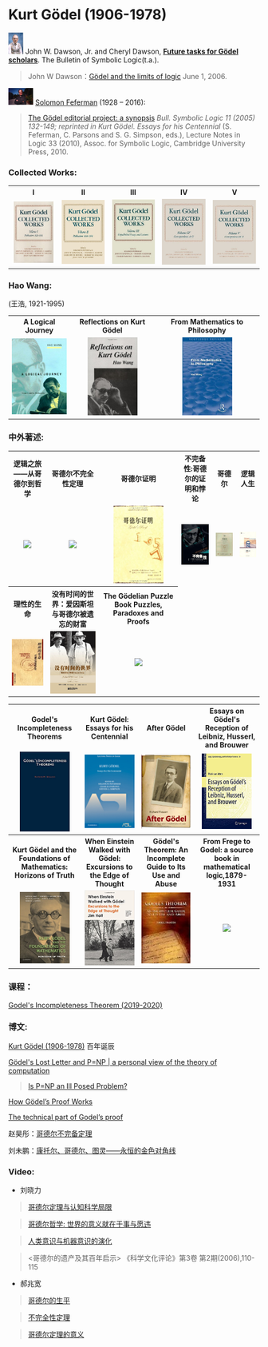 # Kurt Gödel (1906-1978)

<img width="30px" src="./images/JohnWDawson.jpg"/> John W. Dawson, Jr. and Cheryl Dawson, <u>**Future tasks for Gödel scholars**</u>. The Bulletin of Symbolic Logic(t.a.).

> John W Dawson：[Gödel and the limits of logic](https://plus.maths.org/content/goumldel-and-limits-logic) June 1, 2006.

<img width="50px" src="./images/SFeferman.jpeg"/> [Solomon Feferman](http://math.stanford.edu/~feferman/) (1928 – 2016):

> [The Gödel editorial project: a synopsis](http://math.stanford.edu/~feferman/papers/Goedel-Project-Synopsis.pdf) *Bull. Symbolic Logic 11 (2005) 132-149; reprinted in Kurt Gödel. Essays for his Centennial* (S. Feferman, C. Parsons and S. G. Simpson, eds.), Lecture Notes in Logic 33 (2010), Assoc. for Symbolic Logic, Cambridge University Press, 2010.

### Collected Works:

<table>
<tr>
<th><a>I</a></th>
<th><a>II</a></th>
<th><a>III</a></th>
<th><a>IV</a></th>
<th><a>V</a></th>
</tr>
<tr>
<td><a><img width="155px" src="./images/I.jpg"/></a></th>
<td><a><img width="150px" src="./images/II.jpg"/></a></th>
<td><a><img width="150px" src="./images/III.jpg"/></a></th>
<td><a><img width="150px" src="./images/IV.jpg"/></a></th>
<td><a><img width="150px" src="./images/V.jpg"/></a></th>
</tr>
</table>

### Hao Wang: 

(王浩, 1921-1995)

<table>
<tr>
<th><a>A Logical Journey</a></th>
<th><a>Reflections on Kurt Gödel</a></th>
<th><a>From Mathematics to Philosophy</a></th>
</tr>
<tr>
<td><a><img width="110px" src="./images/ALogicalJourney.jpg"></a></td>
<td><a><div align=center><img width="100px" src="./images/Reflections.jpg"/></div></a></td>
<td><a><div align=center><img width="100px" src="./images/HaoWang.jpg"/></div></a></td>
</tr>
</table>

### 中外著述:

<table>
<tr>
<th><a>逻辑之旅——从哥德尔到哲学</a></th>
<th><a>哥德尔不完全性定理</a></th>
<th><a>哥德尔证明</a></th>
<th><a>不完备性:哥德尔的证明和悖论</a></th>
<th><a>哥德尔</a></th>
<th><a>逻辑人生</a></th>
</tr>
<tr>
<td><a><div align=center><img width="100px" src="https://img9.doubanio.com/view/subject/s/public/s3627016.jpg"></div></a></td>
<td><a><div align=center><img width="100px" src="https://img2.doubanio.com/view/subject/s/public/s30002733.jpg/"></div></a></td>
<td><a><div align=center><img width="100px" src="./images/哥德尔证明.jpg"/></div></a></td>
<td><a><div align=center><img width="100px" src="./images/不完备性.jpg"/></div></a></td>
<td><a><div align=center><img width="100px" src="./images/哥德尔.jpg"/></div></a></td>
<td><a><div align=center><img width="100px" src="./images/逻辑人生.jpg"/></div></a></td>
</tr>
<th><a>理性的生命</a></th>
<th><a>没有时间的世界：爱因斯坦与哥德尔被遗忘的财富</a></th>
<th><a>The Gödelian Puzzle Book Puzzles, Paradoxes and Proofs</a></th>
</tr>
<tr>
<td><a><div align=center><img width="100px" src="./images/理性的生命.jpg"/></div></a></td>
<td><a><div align=center><img width="100px" src="./images/没有时间的世界.jpg"/></div></a></td>
<td><a><div align=center><img width="100px" src="https://img1.doubanio.com/view/subject/s/public/s26045549.jpg/"></div></a></td>
</tr>
</table>

<table>
<tr>
<th><a>Godel's Incompleteness Theorems</a></th>
<th><a>Kurt Gödel: Essays for his Centennial</a></th>
<th><a>After Gödel</a></th>
<th><a>Essays on Gödel's Reception of Leibniz, Husserl, and Brouwer</a></th>
</tr>
<tr>
<td><a><div align=center><img width="100px" src="./images/Smullyan.png"/></div></a></td>
<td><a><div align=center><img width="100px" src="./images/centennial.png"></div></a></td>
<td><a><div align=center><img width="105px" src="./images/AfterGodel.jpg"/></div></a></td>
<td><a><div align=center><img width="100px" src="./images/EssaysOnGodel.jpg"/></div></a></td>
</tr>
<tr>
<th><a>Kurt Gödel and the Foundations of Mathematics: Horizons of Truth</a></th>
<th><a>When Einstein Walked with Gödel: Excursions to the Edge of Thought</a></th>
<th><a>Gödel's Theorem: An Incomplete Guide to Its Use and Abuse</a></th>
<th><a>From Frege to Godel: a source book in mathematical logic,1879-1931</a></th>
</tr>
<tr>
<td><a><div align=center><img width="100px" src="./images/HorizonsOfTruth.jpg"/></div></a></td>
<td><a><div align=center><img width="100px" src="./images/EinsteinGodel.jpg"/></div></a></td>
<td><a><div align=center><img width="100px" src="./images/GodelUseAbuse.jpg"></div></a></td>
<td><a><div align=center><img width="100px" src="https://img2.doubanio.com/view/subject/s/public/s2761582.jpg"></div></a></td>
</tr>
</table>

### 课程：

[Godel's Incompleteness Theorem (2019-2020)](https://courses.maths.ox.ac.uk/node/42398)

### 博文:

[Kurt Gödel (1906-1978)](https://blog.computationalcomplexity.org/2006/04/kurt-gdel-1906-1978.html) 百年诞辰

[Gödel's Lost Letter and P=NP | a personal view of the theory of computation](https://rjlipton.wordpress.com)
> [Is P=NP an Ill Posed Problem?](https://rjlipton.wordpress.com/2009/07/13/is-pnp-ill-posed-problem/)


[How Gödel’s Proof Works](https://www.quantamagazine.org/how-godels-incompleteness-theorems-work-20200714/)

[The technical part of Godel’s proof](https://sbseminar.wordpress.com/2009/12/07/the-technical-part-of-godels-proof/)

赵昊彤：[哥德尔不完备定理](http://blog.sciencenet.cn/u/zhaohaotong)

刘未鹏：[康托尔、哥德尔、图灵——永恒的金色对角线](http://mindhacks.cn/2006/10/15/cantor-godel-turing-an-eternal-golden-diagonal/)

### Video:

- 刘晓力

>[哥德尔定理与认知科学局限](https://www.bilibili.com/video/BV1PN41197Cn)

>[哥德尔哲学: 世界的意义就在于事与愿违](https://www.bilibili.com/video/BV1K54y117Tk)

>[人类意识与机器意识的演化](https://www.bilibili.com/video/BV1WC4y1b7X2)

><哥德尔的遗产及其百年启示> 《科学文化评论》第3卷 第2期(2006),110-115 

- 郝兆宽

>[哥德尔的生平](http://www.dushuren123.com/bookmov/video/share.jsp?id=1947741102)

>[不完全性定理](http://www.dushuren123.com/bookmov/video/share.jsp?id=1498409123)

>[哥德尔定理的意义](http://www.dushuren123.com/bookmov/video/share.jsp?id=81929271)